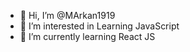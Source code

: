 - 👋 Hi, I’m @MArkan1919
- 👀 I’m interested in Learning JavaScript
- 🌱 I’m currently learning React JS

<!---
MArkan1919/MArkan1919 is a ✨ special ✨ repository because its `README.md` (this file) appears on your GitHub profile.
You can click the Preview link to take a look at your changes.
--->
